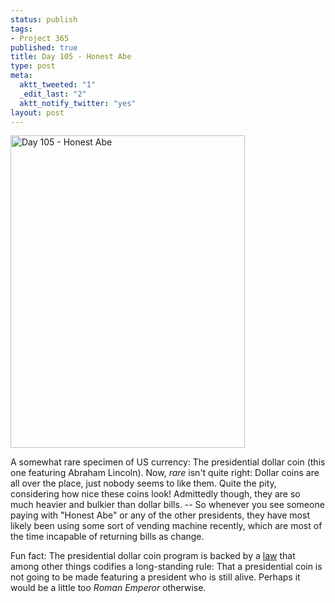```yaml
--- 
status: publish
tags: 
- Project 365
published: true
title: Day 105 - Honest Abe
type: post
meta: 
  aktt_tweeted: "1"
  _edit_last: "2"
  aktt_notify_twitter: "yes"
layout: post
---
```

<a href="http://www.flickr.com/photos/freeed/5623607358/" title="Day 105 - Honest Abe by Fred​, on Flickr"><img src="http://farm6.static.flickr.com/5146/5623607358_d7e0dddcbf.jpg" width="375" height="500" alt="Day 105 - Honest Abe"/></a>

A somewhat rare specimen of US currency: The presidential dollar coin (this one featuring Abraham Lincoln). Now, <em>rare</em> isn't quite right: Dollar coins are all over the place, just nobody seems to like them. Quite the pity, considering how nice these coins look! Admittedly though, they are so much heavier and bulkier than dollar bills. -- So whenever you see someone paying with "Honest Abe" or any of the other presidents, they have most likely been using some sort of vending machine recently, which are most of the time incapable of returning bills as change.

Fun fact: The presidential dollar coin program is backed by a <a href="http://en.wikipedia.org/wiki/Presidential_$1_Coin_Program">law</a> that among other things codifies a long-standing rule: That a presidential coin is not going to be made featuring a president who is still alive. Perhaps it would be a little too <em>Roman Emperor</em> otherwise.
